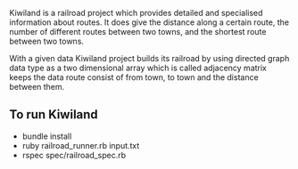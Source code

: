 Kiwiland is a railroad project which provides detailed and specialised information about routes. It does give the distance along a certain route, the number of different routes between two towns, and the shortest route between two towns.

With a given data Kiwiland project builds its railroad by using directed graph data type as a two dimensional array which is called adjacency matrix keeps the data route consist of from town, to town and the distance between them.

To run Kiwiland
---------------
- bundle install
- ruby railroad_runner.rb input.txt
- rspec spec/railroad_spec.rb